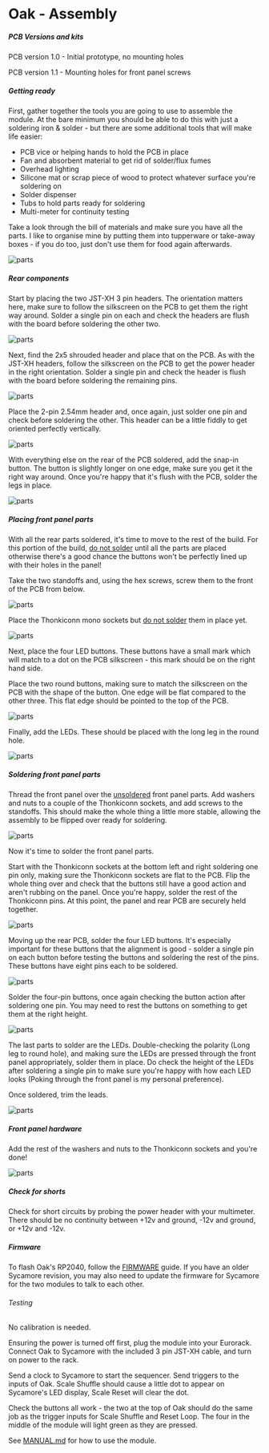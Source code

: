 # Oak - Assembly

##### PCB Versions and kits

PCB version 1.0 - Initial prototype, no mounting holes

PCB version 1.1 - Mounting holes for front panel screws

##### Getting ready

First, gather together the tools you are going to use to assemble the module. At the bare minimum you should be able to do this with just a soldering iron & solder - but there are some additional tools that will make life easier:

- PCB vice or helping hands to hold the PCB in place
- Fan and absorbent material to get rid of solder/flux fumes
- Overhead lighting
- Silicone mat or scrap piece of wood to protect whatever surface you're soldering on
- Solder dispenser
- Tubs to hold parts ready for soldering
- Multi-meter for continuity testing

Take a look through the bill of materials and make sure you have all the parts. I like to organise mine by putting them into tupperware or take-away boxes - if you do too, just don't use them for food again afterwards.

![parts](images/1-parts.jpg)

##### Rear components

Start by placing the two JST-XH 3 pin headers. The orientation matters here, make sure to follow the silkscreen on the PCB to get them the right way around. Solder a single pin on each and check the headers are flush with the board before soldering the other two.

![parts](images/2-jst.jpg)

Next, find the 2x5 shrouded header and place that on the PCB. As with the JST-XH headers, follow the silkscreen on the PCB to get the power header in the right orientation. Solder a single pin and check the header is flush with the board before soldering the remaining pins.

![parts](images/3-power.jpg)

Place the 2-pin 2.54mm header and, once again, just solder one pin and check before soldering the other. This header can be a little fiddly to get oriented perfectly vertically.

![parts](images/4-header.jpg)

With everything else on the rear of the PCB soldered, add the snap-in button. The button is slightly longer on one edge, make sure you get it the right way around. Once you're happy that it's flush with the PCB, solder the legs in place.

![parts](images/5-button.jpg)

##### Placing front panel parts

With all the rear parts soldered, it's time to move to the rest of the build. For this portion of the build, <u>do not solder</u> until all the parts are placed otherwise there's a good chance the buttons won't be perfectly lined up with their holes in the panel!

Take the two standoffs and, using the hex screws, screw them to the front of the PCB from below.

![parts](images/6-standoffs.jpg)

Place the Thonkiconn mono sockets but <u>do not solder</u> them in place yet.

![parts](images/7-thonkiconn.jpg)

Next, place the four LED buttons. These buttons have a small mark which will match to a dot on the PCB silkscreen - this mark should be on the right hand side.

Place the two round buttons, making sure to match the silkscreen on the PCB with the shape of the button. One edge will be flat compared to the other three. This flat edge should be pointed to the top of the PCB.

![parts](images/8-buttons.jpg)

Finally, add the LEDs. These should be placed with the long leg in the round hole.

![parts](images/8b-leds.jpg)

##### Soldering front panel parts

Thread the front panel over the <u>unsoldered</u> front panel parts. Add washers and nuts to a couple of the Thonkiconn sockets, and add screws to the standoffs. This should make the whole thing a little more stable, allowing the assembly to be flipped over ready for soldering.

![parts](images/9-standoffs.jpg)

Now it's time to solder the front panel parts.

Start with the Thonkiconn sockets at the bottom left and right soldering one pin only, making sure the Thonkiconn sockets are flat to the PCB. Flip the whole thing over and check that the buttons still have a good action and aren't rubbing on the panel. Once you're happy, solder the rest of the Thonkiconn pins. At this point, the panel and rear PCB are securely held together.

![parts](images/10-thonkiconn.jpg)

Moving up the rear PCB, solder the four LED buttons. It's especially important for these buttons that the alignment is good - solder a single pin on each button before testing the buttons and soldering the rest of the pins. These buttons have eight pins each to be soldered.

![parts](images/11-led-buttons.jpg)

Solder the four-pin buttons, once again checking the button action after soldering one pin. You may need to rest the buttons on something to get them at the right height.

![parts](images/12-buttons.jpg)

The last parts to solder are the LEDs. Double-checking the polarity (Long leg to round hole), and making sure the LEDs are pressed through the front panel appropriately, solder them in place. Do check the height of the LEDs after soldering a single pin to make sure you're happy with how each LED looks (Poking through the front panel is my  personal preference).

Once soldered, trim the leads.

![parts](images/13-leds.jpg)

##### Front panel hardware

Add the rest of the washers and nuts to the Thonkiconn sockets and you're done!

![parts](images/14-panel.jpg)

##### Check for shorts

Check for short circuits by probing the power header with your multimeter. There should be no continuity between +12v and ground, -12v and ground, or +12v and -12v.

##### Firmware

To flash Oak's RP2040, follow the [FIRMWARE](FIRMWARE.md) guide. If you have an older Sycamore revision, you may also need to update the firmware for Sycamore for the two modules to talk to each other.

###### Testing

No calibration is needed.

Ensuring the power is turned off first, plug the module into your Eurorack. Connect Oak to Sycamore with the included 3 pin JST-XH cable, and turn on power to the rack.

Send a clock to Sycamore to start the sequencer. Send triggers to the inputs of Oak. Scale Shuffle should cause a little dot to appear on Sycamore's LED display, Scale Reset will clear the dot.

Check the buttons all work - the two at the top of Oak should do the same job as the trigger inputs for Scale Shuffle and Reset Loop. The four in the middle of the module will light green as they are pressed.

See [MANUAL.md](MANUAL.md) for how to use the module.